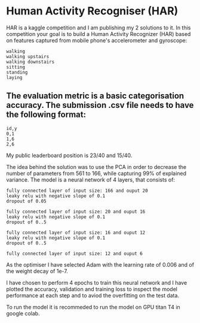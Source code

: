 # Human Activity Recogniser (HAR)
HAR is a kaggle competition and I am publishing my 2 solutions to it.
In this competition your goal is to build a Human Activity Recognizer (HAR) based on features captured from mobile phone's accelerometer and gyroscope:

    walking
    walking upstairs
    walking downstairs
    sitting
    standing
    laying
## The evaluation metric is a basic categorisation accuracy. The submission .csv file needs to have the following format:
    id,y
    0,1
    1,6
    2,6
My public leaderboard position is 23/40 and 15/40.

The idea behind the solution was to use the PCA in order to decrease the number of parameters from 561 to 166, while capturing 99% of explained variance.
The model is a neural network of 4 layers, that consists of:

    fully connected layer of input size: 166 and ouput 20
    leaky relu with negative slope of 0.1
    dropout of 0.05

    fully connected layer of input size: 20 and ouput 16
    leaky relu with negative slope of 0.1
    dropout of 0..5

    fully connected layer of input size: 16 and ouput 12
    leaky relu with negative slope of 0.1
    dropout of 0..5

    fully connected layer of input size: 12 and ouput 6

As the optimiser I have selected Adam with the learning rate of 0.006 and of the weight decay of 1e-7.

I have chosen to perform 4 epochs to train this neural network and I have plotted the accuracy, validation and training loss to inspect the model performance at each step and to aviod the overfitting on the test data.

To run the model it is recommeded to run the model on GPU titan T4 in google colab.
